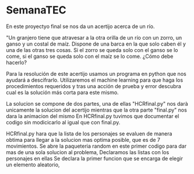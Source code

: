 # SemanaTEC
En este proyectyo final se nos da un acertijo acerca de un río.

"Un granjero tiene que atravesar a la otra orilla de un río con un zorro, 
un ganso y un costal de maíz. Dispone de una barca en la que solo caben él y una de las otras tres cosas. Si el zorro se queda solo con el ganso se lo come, 
si el ganso se queda solo con el maíz se lo come. ¿Cómo debe hacerlo?

Para la resolución de este acertijo usamos un programa en python que nos ayudará a descifrarlo.
Utilizaremos el machine learning para que haga los procedimientos requeridos y tras una acción de 
prueba y error descubra cual es la solución más corta para este mismo.

La solucion se compone de dos partes, una de ellas "HCRfinal.py" nos darà unicamente la solucion del acertijo mientras que la otra parte "final.py" nos dara la animacion del mismo
En HCRfinal.py tuvimos que documentar el codigo sin modicicarlo al igual que con final.py.

HCRfinal.py hara que la lista de los personajes se evaluen de manera obtima para llegar a la solucion mas optima posible, que es de 7 movimientos.
Se abre la paqueteria random en este primer codigo para dar mas de una sola solucion al problema, 
Declaramos las listas con los personajes en ellas 
Se declara la primer funcion que se encarga de elegir un elemento aleatorio, 




